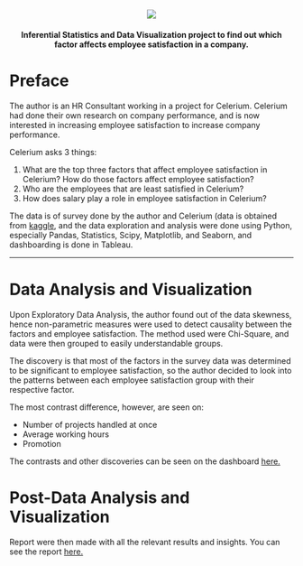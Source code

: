 <h1 align="center">
  <img src="https://cdn.githubraw.com/AdeWT/Employee-Satisfaction-Project-AdeWT/main/CESP_logo.png">
</h1>

<h4 align="center">Inferential Statistics and Data Visualization project to find out which factor affects employee satisfaction in a company.</h4>


# Preface
The author is an HR Consultant working in a project for Celerium. Celerium had done their own research on company performance, and is now interested in increasing employee satisfaction to increase company performance.

Celerium asks 3 things:
1. What are the top three factors that affect employee satisfaction in Celerium? How do those factors affect employee satisfaction?
2. Who are the employees that are least satisfied in Celerium?
3. How does salary play a role in employee satisfaction in Celerium?

The data is of survey done by the author and Celerium (data is obtained from [kaggle](https://www.kaggle.com/datasets/redpen12/employees-satisfaction-analysis/), and the data exploration and analysis were done using Python, especially Pandas, Statistics, Scipy, Matplotlib, and Seaborn, and dashboarding is done in Tableau. 

---

# Data Analysis and Visualization

Upon Exploratory Data Analysis, the author found out of the data skewness, hence non-parametric measures were used to detect causality between the factors and employee satisfaction. The method used were Chi-Square, and data were then grouped to easily understandable groups. 

The discovery is that most of the factors in the survey data was determined to be significant to employee satisfaction, so the author decided to look into the patterns between each employee satisfaction group with their respective factor.

The most contrast difference, however, are seen on:
- Number of projects handled at once
- Average working hours
- Promotion
  
The contrasts and other discoveries can be seen on the dashboard [here.](https://public.tableau.com/app/profile/ade.william.tabrani/viz/EmployeeSatisfactionProject/EmployeeSatisfactionProjectAdeWT#1)

# Post-Data Analysis and Visualization

Report were then made with all the relevant results and insights. You can see the report [here.](https://github.com/AdeWT/Employee-Satisfaction-Project-AdeWT/blob/main/ESP_presentation_slides.pdf)


